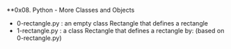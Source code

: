 **0x08. Python - More Classes and Objects

* 0-rectangle.py : an empty class Rectangle that defines a rectangle
* 1-rectangle.py : a class Rectangle that defines a rectangle by: (based on 0-rectangle.py)
